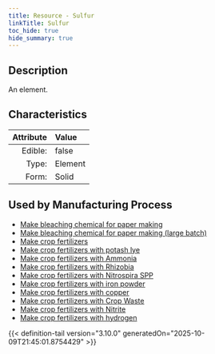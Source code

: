 ```yaml
---
title: Resource - Sulfur
linkTitle: Sulfur
toc_hide: true
hide_summary: true
---
```

<!-- This is generated by the MarsSim HelpGenertor, do not edit. -->

## Description
An element.

## Characteristics

| Attribute      | Value |
|--------:|:------|
|Edible:|false|
|Type:|Element|
|Form:|Solid|
 

## Used by Manufacturing Process

- [Make bleaching chemical for paper making](/docs/definitions/process/make-bleaching-chemical-for-paper-making)
- [Make bleaching chemical for paper making (large batch)](/docs/definitions/process/make-bleaching-chemical-for-paper-making--large-batch-)
- [Make crop fertilizers](/docs/definitions/process/make-crop-fertilizers)
- [Make crop fertilizers with potash lye](/docs/definitions/process/make-crop-fertilizers-with-potash-lye)
- [Make crop fertilizers with Ammonia](/docs/definitions/process/make-crop-fertilizers-with-ammonia)
- [Make crop fertilizers with Rhizobia](/docs/definitions/process/make-crop-fertilizers-with-rhizobia)
- [Make crop fertilizers with Nitrospira SPP](/docs/definitions/process/make-crop-fertilizers-with-nitrospira-spp)
- [Make crop fertilizers with iron powder](/docs/definitions/process/make-crop-fertilizers-with-iron-powder)
- [Make crop fertilizers with copper](/docs/definitions/process/make-crop-fertilizers-with-copper)
- [Make crop fertilizers with Crop Waste](/docs/definitions/process/make-crop-fertilizers-with-crop-waste)
- [Make crop fertilizers with Nitrite](/docs/definitions/process/make-crop-fertilizers-with-nitrite)
- [Make crop fertilizers with hydrogen](/docs/definitions/process/make-crop-fertilizers-with-hydrogen)


    


{{< definition-tail version="3.10.0" generatedOn="2025-10-09T21:45:01.8754429" >}}



